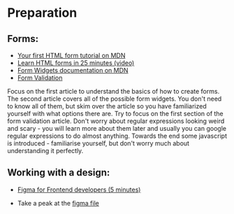# Preparation

## Forms:

- [Your first HTML form tutorial on MDN](https://developer.mozilla.org/en-US/docs/Learn/HTML/Forms/Your_first_HTML_form)
- [Learn HTML forms in 25 minutes (video)](https://www.youtube.com/watch?v=fNcJuPIZ2WE&ab_channel=WebDevSimplified)
- [Form Widgets documentation on MDN](https://developer.mozilla.org/en-US/docs/Learn/HTML/Forms/The_native_form_widgets)
- [Form Validation](https://css-tricks.com/form-validation-part-1-constraint-validation-html/)

Focus on the first article to understand the basics of how to create forms. The second article covers all of the possible form widgets. You don't need to know all of them, but skim over the article so you have familiarized yourself with what options there are. Try to focus on the first section of the form validation article. Don't worry about regular expressions looking weird and scary - you will learn more about them later and usually you can google regular expressions to do almost anything. Towards the end some javascript is introduced - familiarise yourself, but don't worry much about understanding it perfectly.

## Working with a design:

- [Figma for Frontend developers (5 minutes)](https://www.youtube.com/watch?v=hbN9RGcQFNU&ab_channel=DesignDuck)

- Take a peak at the [figma file](https://www.figma.com/file/p0EjktmcYDCkRAqLhMOCV0/HTML%2FCSS-week3?node-id=0%3A1&t=SO0wI0YVRHM6UFHg-0)
